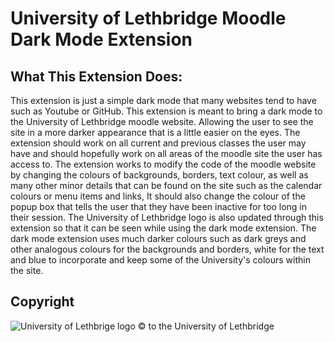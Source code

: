 # University of Lethbridge Moodle Dark Mode Extension

## What This Extension Does:

This extension is just a simple dark mode that many websites tend to have such as Youtube or GitHub. This extension is meant to bring a dark mode to the University of Lethbridge moodle website. Allowing the user to see the site in a more darker appearance that is a little easier on the eyes. The extension should work on all current and previous classes the user may have and should hopefully work on all areas of the moodle site the user has access to. The extension works to modify the code of the moodle website by changing the colours of backgrounds, borders, text colour, as well as many other minor details that can be found on the site such as the calendar colours or menu items and links, It should also change the colour of the popup box that tells the user that they have been inactive for too long in their session. The University of Lethbridge logo is also updated through this extension so that it can be seen while using the dark mode extension. The dark mode extension uses much darker colours such as dark greys and other analogous colours for the backgrounds and borders, white for the text and blue to incorporate and keep some of the University's colours within the site.

## Copyright

![University of Lethbrige logo](https://www.ulethbridge.ca/unews/sites/default/files/university_logo.png) © to the University of Lethbridge